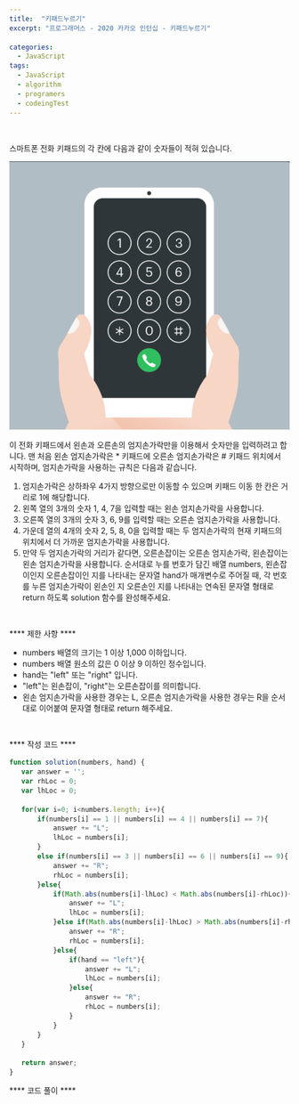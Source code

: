 ```yaml
---
title:  "키패드누르기"
excerpt: "프로그래머스 - 2020 카카오 인턴십 - 키패드누르기"

categories:
  - JavaScript
tags: 
  - JavaScript
  - algorithm 
  - programers
  - codeingTest
---
```


<br/>


스마트폰 전화 키패드의 각 칸에 다음과 같이 숫자들이 적혀 있습니다.


<img src="/assets/images/kakao_keypad.PNG"><br/>


이 전화 키패드에서 왼손과 오른손의 엄지손가락만을 이용해서 숫자만을 입력하려고 합니다.
맨 처음 왼손 엄지손가락은 * 키패드에 오른손 엄지손가락은 # 키패드 위치에서 시작하며, 엄지손가락을 사용하는 규칙은 다음과 같습니다.

1. 엄지손가락은 상하좌우 4가지 방향으로만 이동할 수 있으며 키패드 이동 한 칸은 거리로 1에 해당합니다.
2. 왼쪽 열의 3개의 숫자 1, 4, 7을 입력할 때는 왼손 엄지손가락을 사용합니다.
3. 오른쪽 열의 3개의 숫자 3, 6, 9를 입력할 때는 오른손 엄지손가락을 사용합니다.
4. 가운데 열의 4개의 숫자 2, 5, 8, 0을 입력할 때는 두 엄지손가락의 현재 키패드의 위치에서 더 가까운 엄지손가락을 사용합니다.
5. 만약 두 엄지손가락의 거리가 같다면, 오른손잡이는 오른손 엄지손가락, 왼손잡이는 왼손 엄지손가락을 사용합니다.
순서대로 누를 번호가 담긴 배열 numbers, 왼손잡이인지 오른손잡이인 지를 나타내는 문자열 hand가 매개변수로 주어질 때, 각 번호를 누른 엄지손가락이 왼손인 지 오른손인 지를 나타내는 연속된 문자열 형태로 return 하도록 solution 함수를 완성해주세요.

<br/>


 **** 제한 사항 ****

 - numbers 배열의 크기는 1 이상 1,000 이하입니다.
 - numbers 배열 원소의 값은 0 이상 9 이하인 정수입니다.
 - hand는 "left" 또는 "right" 입니다.
 - "left"는 왼손잡이, "right"는 오른손잡이를 의미합니다.
 - 왼손 엄지손가락을 사용한 경우는 L, 오른손 엄지손가락을 사용한 경우는 R을 순서대로 이어붙여 문자열 형태로 return 해주세요.

 <br/>


 **** 작성 코드 ****


 ```javascript
function solution(numbers, hand) {
    var answer = '';
    var rhLoc = 0;
    var lhLoc = 0;
    
    for(var i=0; i<numbers.length; i++){
        if(numbers[i] == 1 || numbers[i] == 4 || numbers[i] == 7){
            answer += "L";
            lhLoc = numbers[i];
        }
        else if(numbers[i] == 3 || numbers[i] == 6 || numbers[i] == 9){
            answer += "R";
            rhLoc = numbers[i];
        }else{
            if(Math.abs(numbers[i]-lhLoc) < Math.abs(numbers[i]-rhLoc)){
                answer += "L";
                lhLoc = numbers[i];
            }else if(Math.abs(numbers[i]-lhLoc) > Math.abs(numbers[i]-rhLoc)){
                answer += "R";
                rhLoc = numbers[i];
            }else{
                if(hand == "left"){
                    answer += "L";
                    lhLoc = numbers[i];
                }else{
                    answer += "R";
                    rhLoc = numbers[i];
                }
            }
        }
    }
    
    return answer;
}
 ```



 **** 코드 풀이 ****


 